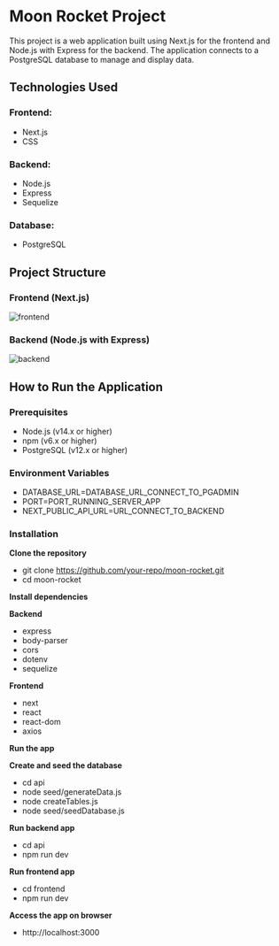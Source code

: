 # Moon Rocket Project

This project is a web application built using Next.js for the frontend and Node.js with Express for the backend. The application connects to a PostgreSQL database to manage and display data.

## Technologies Used

### Frontend:
- Next.js
- CSS

### Backend:
- Node.js
- Express
- Sequelize

### Database:
- PostgreSQL

## Project Structure

### Frontend (Next.js)

![frontend](https://github.com/Huynh-Vy/moon-rocket-project/assets/87691625/1244aadc-c1ec-4c2a-8f10-cd408ffc5564)

### Backend (Node.js with Express)

![backend](https://github.com/Huynh-Vy/moon-rocket-project/assets/87691625/5bf2aac1-fed3-47c1-8c1e-a2b03e438416)


## How to Run the Application

### Prerequisites

- Node.js (v14.x or higher)
- npm (v6.x or higher)
- PostgreSQL (v12.x or higher)

### Environment Variables
- DATABASE_URL=DATABASE_URL_CONNECT_TO_PGADMIN
- PORT=PORT_RUNNING_SERVER_APP
- NEXT_PUBLIC_API_URL=URL_CONNECT_TO_BACKEND

### Installation

**Clone the repository**
   
- git clone https://github.com/your-repo/moon-rocket.git
- cd moon-rocket

**Install dependencies**

**Backend**
- express
- body-parser
- cors
- dotenv
- sequelize

**Frontend**
- next
- react
- react-dom
- axios

**Run the app**

**Create and seed the database**
- cd api
- node seed/generateData.js
- node createTables.js
- node seed/seedDatabase.js

**Run backend app**
- cd api
- npm run dev

**Run frontend app**
- cd frontend
- npm run dev

**Access the app on browser**
- http://localhost:3000
